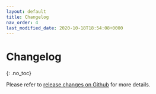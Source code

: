```yaml
---
layout: default
title: Changelog
nav_order: 4
last_modified_date: 2020-10-18T18:54:08+0000
---
```


# Changelog
{: .no_toc}

Please refer to [release changes on Github](https://github.com/sarah-coding/mega-menu-pro-for-elementor/releases) for more details.
